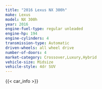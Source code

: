 ```yaml
---
title: "2016 Lexus NX 300h"
make: Lexus
model: NX 300h
year: 2016
engine-fuel-type: regular unleaded
engine-hp: 194
engine-cylinders: 4
transmission-type: Automatic
driven-wheels: all wheel drive
number-of-doors: 4
market-category: Crossover,Luxury,Hybrid
vehicle-size: Midsize
vehicle-style: 4dr SUV
---
```


{{< car_info >}}

